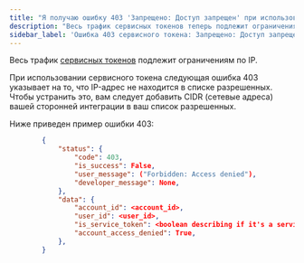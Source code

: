 ```yaml
---
title: "Я получаю ошибку 403 'Запрещено: Доступ запрещен' при использовании сервисных токенов"
description: "Весь трафик сервисных токенов теперь подлежит ограничениям по IP. Чтобы устранить ошибки 403, добавьте CIDR (сетевые адреса) вашей сторонней интеграции в список разрешенных."
sidebar_label: 'Ошибка 403 сервисного токена: Запрещено: Доступ запрещен'
---
```


Весь трафик [сервисных токенов](/docs/dbt-cloud-apis/service-tokens) подлежит ограничениям по IP.

При использовании сервисного токена следующая ошибка 403 указывает на то, что IP-адрес не находится в списке разрешенных. Чтобы устранить это, вам следует добавить CIDR (сетевые адреса) вашей сторонней интеграции в ваш список разрешенных.

Ниже приведен пример ошибки 403:

```json
        {
            "status": {
                "code": 403,
                "is_success": False,
                "user_message": ("Forbidden: Access denied"),
                "developer_message": None,
            },
            "data": {
                "account_id": <account_id>,
                "user_id": <user_id>,
                "is_service_token": <boolean describing if it's a service token request>,
                "account_access_denied": True,
            },
        }
```